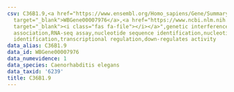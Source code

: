 ```yaml
---
csv: C36B1.9,<a href="https://www.ensembl.org/Homo_sapiens/Gene/Summary?db=core;g=WBGene00007976"
  target="_blank">WBGene00007976</a>,<a href="https://www.ncbi.nlm.nih.gov/pubmed/27496166"
  target="_blank"><i class="fas fa-file"></i></a>",genetic interference,functional
  association,RNA-seq assay,nucleotide sequence identification,nucleotide sequence
  identification,transcriptional regulation,down-regulates activity
data_alias: C36B1.9
data_id: WBGene00007976
data_numevidence: 1
data_species: Caenorhabditis elegans
data_taxid: '6239'
title: C36B1.9
---
```

